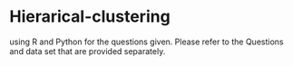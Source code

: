 # Hierarical-clustering
using R and Python for the questions given.
Please refer to the Questions and data set that are provided separately.
